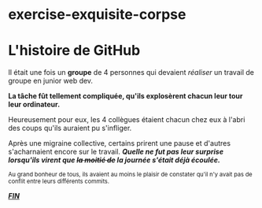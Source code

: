 # exercise-exquisite-corpse
# L'histoire de GitHub
Il était une fois un **groupe** de 4 personnes qui devaient *réaliser* un travail de groupe en junior web dev. 

**La tâche fût tellement compliquée, qu'ils explosèrent chacun leur tour leur ordinateur.**

Heureusement pour eux, les 4 collègues étaient chacun chez eux à l'abri des coups qu'ils auraient pu s'infliger.

Après une migraine collective, certains prirent une pause et d'autres s'acharnaient encore sur le travail. ***Quelle ne fut pas leur surprise lorsqu'ils virent que ~~la moitié de~~ la journée s'était déjà écoulée.***

<sub>Au grand bonheur de tous, ils avaient au moins le plaisir de constater qu'il n'y avait pas de conflit entre leurs différents commits.</sub>

***[FIN](https://tenor.com/view/elmo-hell-fire-gif-5073559)***